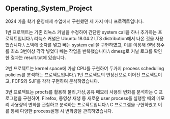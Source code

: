 ## Operating_System_Project
2024 가을 학기 운영체제 수업에서 구현했던 세 가지 미니 프로젝트입니다.

1번 프로젝트는 기존 리눅스 커널을 수정하여 간단한 system call을 하나 추가하는 프로젝트입니다.\\
리눅스 커널은 Ubuntu 18.04.2 LTS distribution에서 나온 것을 사용했습니다.\\
스택에 숫자를 넣고 빼는 system call을 구현하였고, 이를 이용해 랜덤 정수를 최소 3번이상 각각 넣었다 빼는 작업을 반복했습니다.\\
dmesg로 커널 로그를 확인한 결과는 result.txt에 있습니다.

2번 프로젝트는 kernel space에 가상 CPU를 구현하여 두가지 process scheduling policies를 분석하는 프로젝트입니다.\\
1번 프로젝트의 연장선으로 이어진 프로젝트이고, FCFS와 SJF를 각각 구현하여 분석하였습니다.

3번 프로젝트는 procfs를 활용해 물리,가상,공유 메모리 사용의 변화를 분석하는 C 프로그램을 구현하여, Firefox, 동영상 재생 등 새로운 user process를 실행할 때의 메모리 사용량의 변화를 관찰하고 분석하는 프로젝트입니다.\\
C 프로그램을 구현하였고 이를 통해 다양한 process실행 시 변화량을 관측하였습니다.